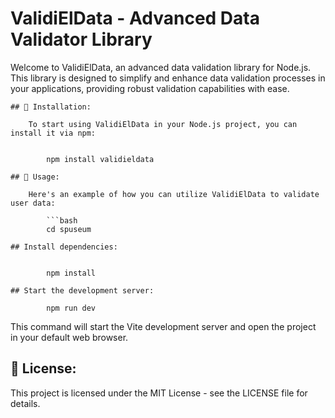 
# ValidiElData - Advanced Data Validator Library

Welcome to ValidiElData, an advanced data validation library for Node.js. This library is designed to simplify and enhance data validation processes in your applications, providing robust validation capabilities with ease.


    ## 🚀 Installation:

        To start using ValidiElData in your Node.js project, you can install it via npm:


            npm install validieldata

    ## 🔧 Usage:
   
        Here's an example of how you can utilize ValidiElData to validate user data:

            ```bash
            cd spuseum
   
    ## Install dependencies:


            npm install

    ## Start the development server:

            npm run dev

This command will start the Vite development server and open the project in your default web browser.

## 📄 License:
This project is licensed under the MIT License - see the LICENSE file for details.

